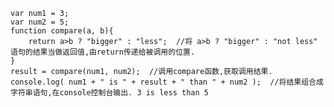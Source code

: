 
    var num1 = 3;
    var num2 = 5;
    function compare(a, b){
        return a>b ? "bigger" : "less";  //将 a>b ? "bigger" : "not less" 语句的结果当做返回值,由return传递给被调用的位置.
    }
    result = compare(num1, num2);  //调用compare函数,获取调用结果.
    console.log( num1 + " is " + result + " than " + num2 );  //将结果组合成字符串语句,在console控制台输出. 3 is less than 5
